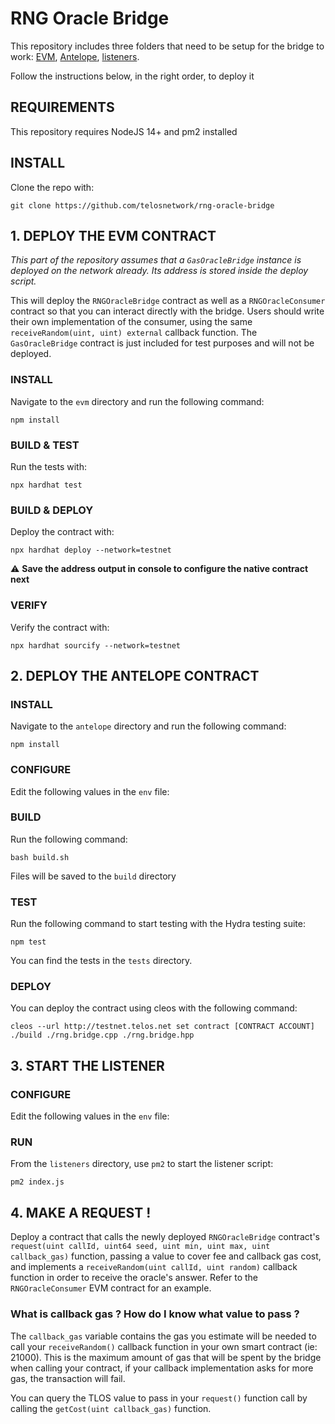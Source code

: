 # RNG Oracle Bridge

This repository includes three folders that need to be setup for the bridge to work: [EVM](https://github.com/telosnetwork/native-oracle-bridge/tree/main/evm), [Antelope](https://github.com/telosnetwork/native-oracle-bridge/tree/main/antelope), [listeners](https://github.com/telosnetwork/native-oracle-bridge/tree/main/listeners).

Follow the instructions below, in the right order, to deploy it

## REQUIREMENTS

This repository requires NodeJS 14+ and pm2 installed

## INSTALL

Clone the repo with:

`git clone https://github.com/telosnetwork/rng-oracle-bridge`

## 1. DEPLOY THE EVM CONTRACT

_This part of the repository assumes that a `GasOracleBridge` instance is deployed on the network already. Its address is stored inside the deploy script._

This will deploy the `RNGOracleBridge` contract as well as a `RNGOracleConsumer` contract so that you can interact directly with the bridge. Users should write their own implementation of the consumer, using the same `receiveRandom(uint, uint) external` callback function. The `GasOracleBridge` contract is just included for test purposes and will not be deployed.

### INSTALL

Navigate to the `evm` directory and run the following command:

`npm install`

### BUILD & TEST

Run the tests with:

`npx hardhat test`

### BUILD & DEPLOY

Deploy the contract with:

`npx hardhat deploy --network=testnet`

⚠️ **Save the address output in console to configure the native contract next**

### VERIFY

Verify the contract  with:

`npx hardhat sourcify --network=testnet`

## 2. DEPLOY THE ANTELOPE CONTRACT

### INSTALL

Navigate to the `antelope` directory and run the following command:

`npm install`

### CONFIGURE

Edit the following values in the `env` file:

### BUILD

Run the following command:

`bash build.sh`

Files will be saved to the `build` directory

### TEST

Run the following command to start testing with the Hydra testing suite:

`npm test`

You can find the tests in the `tests` directory.

### DEPLOY

You can deploy the contract using cleos with the following command:

`cleos --url http://testnet.telos.net set contract [CONTRACT ACCOUNT] ./build ./rng.bridge.cpp ./rng.bridge.hpp`

## 3. START THE LISTENER

### CONFIGURE

Edit the following values in the `env` file:

### RUN

From the `listeners` directory, use `pm2` to start the listener script:

`pm2 index.js`

## 4. MAKE A REQUEST !

Deploy a contract that calls the newly deployed `RNGOracleBridge` contract's `request(uint callId, uint64 seed, uint min, uint max, uint callback_gas)` function, passing a value to cover fee and callback gas cost, and implements a `receiveRandom(uint callId, uint random)` callback function in order to receive the oracle's answer. Refer to the `RNGOracleConsumer` EVM contract for an example.

### What is callback gas ? How do I know what value to pass ?

The `callback_gas` variable contains the gas you estimate will be needed to call your `receiveRandom()` callback function in your own smart contract (ie: 21000). This is the maximum amount of gas that will be spent by the bridge when calling your contract, if your callback implementation asks for more gas, the transaction will fail.

You can query the TLOS value to pass in your `request()` function call by calling the `getCost(uint callback_gas)` function. 


